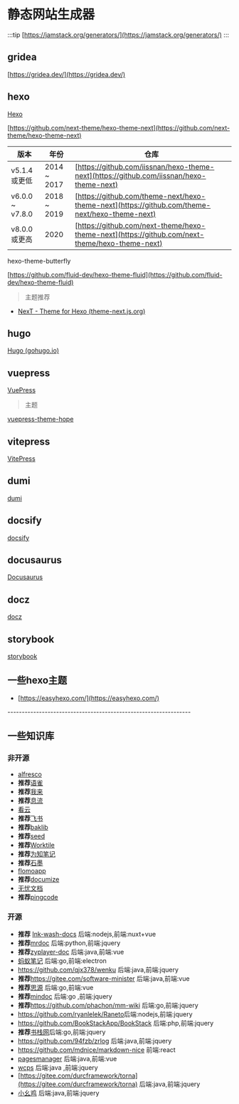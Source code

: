 # 静态网站生成器

:::tip
[https://jamstack.org/generators/](https://jamstack.org/generators/)
:::

## gridea

[https://gridea.dev/](https://gridea.dev/)

## hexo

[Hexo](https://hexo.io/zh-cn/index.html)

[https://github.com/next-theme/hexo-theme-next](https://github.com/next-theme/hexo-theme-next)

| 版本            | 年份        | 仓库                                                                                           |
| --------------- | ----------- | ---------------------------------------------------------------------------------------------- |
| v5.1.4 或更低   | 2014 ~ 2017 | [https://github.com/iissnan/hexo-theme-next](https://github.com/iissnan/hexo-theme-next)       |
| v6.0.0 ~ v7.8.0 | 2018 ~ 2019 | [https://github.com/theme-next/hexo-theme-next](https://github.com/theme-next/hexo-theme-next) |
| v8.0.0 或更高   | 2020        | [https://github.com/next-theme/hexo-theme-next](https://github.com/next-theme/hexo-theme-next) |

hexo-theme-butterfly

[https://github.com/fluid-dev/hexo-theme-fluid](https://github.com/fluid-dev/hexo-theme-fluid)

> 主题推荐

- [NexT - Theme for Hexo (theme-next.js.org)](https://theme-next.js.org/)

## hugo

[Hugo (gohugo.io)](https://gohugo.io/)

## vuepress

[VuePress](https://v2.vuepress.vuejs.org/zh/)  
> 主题  

[vuepress-theme-hope](https://vuepress-theme-hope.github.io/v2/)

## vitepress

[VitePress](https://vitepress.vuejs.org/)

## dumi

[dumi](https://d.umijs.org/zh-CN)

## docsify

[docsify](https://docsify.js.org/#/)

## docusaurus

[Docusaurus](https://www.docusaurus.io/)

## docz

[docz](https://github.com/doczjs/docz/)

## storybook

[storybook](https://github.com/storybookjs/storybook/)

## 一些hexo主题

- [https://easyhexo.com/](https://easyhexo.com/)

----------------------------------------------------------------<!-- markdownlint-capture -->

## 一些知识库

### 非开源

- [alfresco](https://www.alfresco.com/ecm-software/alfresco-community-editions)
- **推荐**[语雀](https://www.yuque.com/)
- **推荐**[我来](https://www.wolai.com/)
- **推荐**[息流](https://flowus.cn/)
- [看云](https://www.kancloud.cn/)
- **推荐**[飞书](https://www.feishu.cn/)
- **推荐**[baklib](https://www.baklib.com/)
- **推荐**[seed](https://seed.pgyer.com/)
- **推荐**[Worktile](https://worktile.com/)
- **推荐**[为知笔记](https://www.wiz.cn/zh-cn)
- **推荐**[石墨](https://shimo.im/welcome)
- [flomoapp](https://flomoapp.com/)
- **推荐**[documize](https://www.documize.com)
- [无忧文档](http://knowledge.bctools.cn/#/login)
- **推荐**[pingcode](https://pingcode.com/)

### 开源

- **推荐** [Ink-wash-docs](https://github.com/huangwei9527/Ink-wash-docs) 后端:nodejs,前端:nuxt+vue
- **推荐**[mrdoc](https://github.com/zmister2016/MrDoc)   后端:python,前端:jquery
- **推荐**[zyplayer-doc](https://gitee.com/zyplayer/zyplayer-doc) 后端:java,前端:vue
- [蚂蚁笔记](https://github.com/leanote/leanote) 后端:go,前端:electron
- <https://github.com/qjx378/wenku> 后端:java,前端:jquery
- **推荐**<https://gitee.com/software-minister>  后端:java,前端:vue
- **推荐**[思源](https://github.com/siyuan-note/siyuan) 后端:go,前端:vue
- **推荐**[mindoc](https://github.com/mindoc-org/mindoc) 后端:go ,前端:jquery
- **推荐**<https://github.com/phachon/mm-wiki> 后端:go,前端:jquery
- <https://github.com/ryanlelek/Raneto>后端:nodejs,前端:jquery
- <https://github.com/BookStackApp/BookStack> 后端:php,前端:jquery
- **推荐**[书栈网](https://github.com/TruthHun/BookStack)后端:go,前端:jquery
- <https://github.com/94fzb/zrlog> 后端:java,前端:jquery
- <https://github.com/mdnice/markdown-nice> 前端:react
- [pagesmanager](https://gitee.com/durcframework/pagesmanager) 后端:java,前端:vue
- [wcps](http://wcp.wcpknow.com/) 后端:java ,前端:jquery
- [https://gitee.com/durcframework/torna](https://gitee.com/durcframework/torna) 后端:java,前端:jquery
- [小幺鸡](https://gitee.com/zhoujingjie/apiManager) 后端:java,前端:jquery
